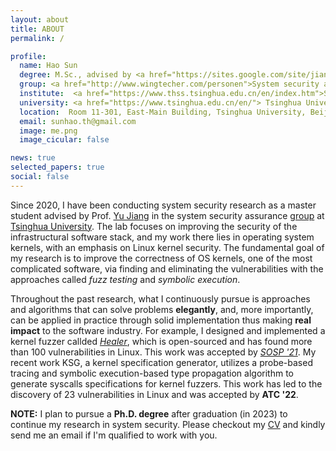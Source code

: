 ```yaml
---
layout: about
title: ABOUT
permalink: /

profile:
  name: Hao Sun
  degree: M.Sc., advised by <a href="https://sites.google.com/site/jiangyu198964/home">Prof. Yu Jiang</a>
  group: <a href="http://www.wingtecher.com/personen">System security assurance group</a>
  institute:  <a href="https://www.thss.tsinghua.edu.cn/en/index.htm">School of Software</a>
  university: <a href="https://www.tsinghua.edu.cn/en/"> Tsinghua University </a>
  location:  Room 11-301, East-Main Building, Tsinghua University, Beijing, China
  email: sunhao.th@gmail.com
  image: me.png
  image_cicular: false

news: true  
selected_papers: true 
social: false 
---
```


Since 2020, I have been conducting system security research as a master student advised by Prof. [Yu Jiang](https://sites.google.com/site/jiangyu198964/home) in the system security assurance [group](http://www.wingtecher.com/personen) at [Tsinghua University](https://www.tsinghua.edu.cn/en/).
The lab focuses on improving the security of the infrastructural software stack, and my work there lies in operating system kernels, with an emphasis on Linux kernel security.
The fundamental goal of my research is to improve the correctness of OS kernels, one of the most complicated software, via finding and eliminating the vulnerabilities with the approaches called *fuzz testing* and *symbolic execution*. 

Throughout the past research, what I continuously pursue is approaches and algorithms that can solve problems **elegantly**, and, more importantly, can be applied in practice through solid implementation thus making **real impact** to the software industry. 
For example, I designed and implemented a kernel fuzzer callded [*Healer*](https://github.com/SunHao-0/healer), which is open-sourced and has found more than 100 vulnerabilities in Linux. 
This work was accepted by [*SOSP '21*](https://dl.acm.org/doi/10.1145/3477132.3483547).
My recent work KSG, a kernel specification generator, utilizes a probe-based tracing and symbolic execution-based type propagation algorithm to generate syscalls specifications for kernel fuzzers.
This work has led to the discovery of 23 vulnerabilities in Linux and was accepted by **ATC '22**.

<!-- The fact is that vulnerabilities continuously appear along with the development of software, e.g., even Linux kernel that is maintained by many gifted engineers contains thousands of bugs.
For this,  system security research does matter and novel mechanisms and theories need to be proposed and applied to reduce, or even eliminate the impact of vulnerabilities to a minimum level in the real world.  -->


**NOTE:** I plan to pursue a **Ph.D. degree** after graduation (in 2023) to continue my research in system security. Please checkout my [CV](assets/pdf/cv.pdf) and kindly send me an email if I'm qualified to work with you. 
